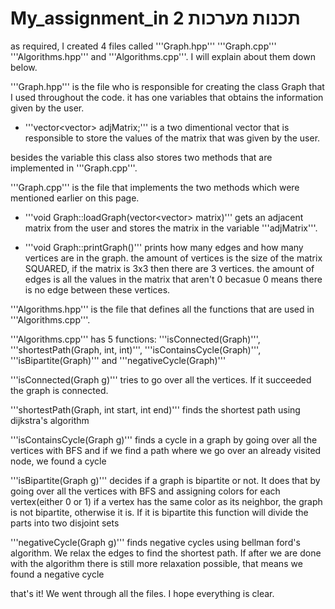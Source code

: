 # My_assignment_in תכנות מערכות 2


as required, I created 4 files called '''Graph.hpp''' '''Graph.cpp''' '''Algorithms.hpp''' and '''Algorithms.cpp'''. I will explain about them down below.



'''Graph.hpp''' is the file who is responsible for creating the class Graph that I used throughout the code. it has one variables that obtains the information given by the user.

- '''vector<vector<int>> adjMatrix;''' is a two dimentional vector that is responsible to store the values of the matrix that was given by the user.

besides the variable this class also stores two methods that are implemented in '''Graph.cpp'''.



'''Graph.cpp''' is the file that implements the two methods which were mentioned earlier on this page.

- '''void Graph::loadGraph(vector<vector<int>> matrix)''' gets an adjacent matrix from the user and stores the matrix in the variable '''adjMatrix'''.

- '''void Graph::printGraph()''' prints how many edges and how many vertices are in the graph. 
the amount of vertices is the size of the matrix SQUARED, if the matrix is 3x3 then there are 3 vertices. the amount of edges is all the values in the matrix that aren't 0 becasue 0 means there is no edge between these vertices.



'''Algorithms.hpp''' is the file that defines all the functions that are used in '''Algorithms.cpp'''.

 
'''Algorithms.cpp''' has 5 functions: '''isConnected(Graph)''', '''shortestPath(Graph, int, int)''', '''isContainsCycle(Graph)''', '''isBipartite(Graph)''' and '''negativeCycle(Graph)'''

'''isConnected(Graph g)''' tries to go over all the vertices. If it succeeded the graph is connected.

'''shortestPath(Graph, int start, int end)''' finds the shortest path using dijkstra's algorithm

'''isContainsCycle(Graph g)''' finds a cycle in a graph by going over all the vertices with BFS and if we find a path where we go over an already visited node, we found a cycle

'''isBipartite(Graph g)''' decides if a graph is bipartite or not. It does that by going over all the vertices with BFS and assigning colors for each vertex(either 0 or 1) if a vertex has the same color as its neighbor, the graph is not bipartite, otherwise it is. If it is bipartite this function will divide the parts into two disjoint sets

'''negativeCycle(Graph g)''' finds negative cycles using bellman ford's algorithm. We relax the edges to find the shortest path. If after we are done with the algorithm there is still more relaxation possible, that means we found a negative cycle





that's it! We went through all the files. I hope everything is clear.
